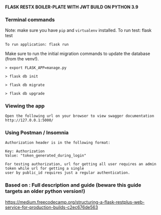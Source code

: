 #### FLASK RESTX BOILER-PLATE WITH JWT BUILD ON PYTHON 3.9

### Terminal commands
Note: make sure you have `pip` and `virtualenv` installed.
    To run test: flask test

    To run application: flask run


Make sure to run the initial migration commands to update the database (from the venv!).

    > export FLASK_APP=manage.py
    
    > flask db init

    > flask db migrate

    > flask db upgrade


### Viewing the app ###
    Open the following url on your browser to view swagger documentation
    http://127.0.0.1:5000/


### Using Postman / Insomnia ####
    Authorization header is in the following format:

    Key: Authorization
    Value: "token_generated_during_login"

    For testing authorization, url for getting all user requires an admin token while url for getting a single
    user by public_id requires just a regular authentication.


### Based on : Full description and guide (beware this guide targets an older python version!) ###
https://medium.freecodecamp.org/structuring-a-flask-restplus-web-service-for-production-builds-c2ec676de563

